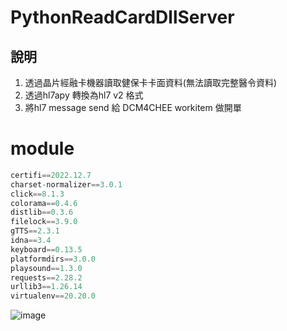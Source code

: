 # PythonReadCardDllServer
## 說明  
1. 透過晶片經融卡機器讀取健保卡卡面資料(無法讀取完整醫令資料)
2. 透過hl7apy 轉換為hl7 v2 格式
3. 將hl7 message send 給 DCM4CHEE workitem 做開單

# module
```python
certifi==2022.12.7
charset-normalizer==3.0.1
click==8.1.3
colorama==0.4.6
distlib==0.3.6
filelock==3.9.0
gTTS==2.3.1
idna==3.4
keyboard==0.13.5
platformdirs==3.0.0
playsound==1.3.0
requests==2.28.2
urllib3==1.26.14
virtualenv==20.20.0
```

![image](https://user-images.githubusercontent.com/81738019/222977087-8ec65a6f-9179-4bf9-a01e-53b12f85c997.png)




